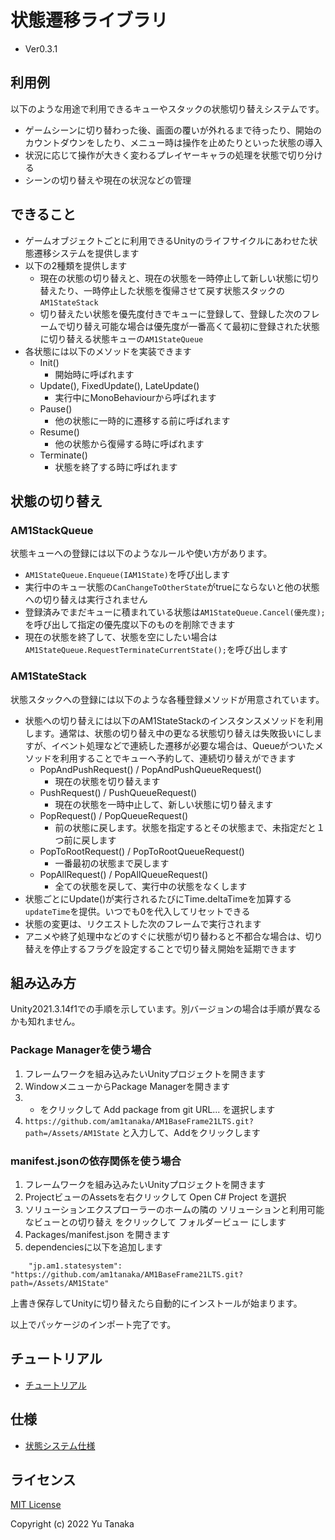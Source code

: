 # 状態遷移ライブラリ
- Ver0.3.1

## 利用例
以下のような用途で利用できるキューやスタックの状態切り替えシステムです。

- ゲームシーンに切り替わった後、画面の覆いが外れるまで待ったり、開始のカウントダウンをしたり、メニュー時は操作を止めたりといった状態の導入
- 状況に応じて操作が大きく変わるプレイヤーキャラの処理を状態で切り分ける
- シーンの切り替えや現在の状況などの管理

## できること
- ゲームオブジェクトごとに利用できるUnityのライフサイクルにあわせた状態遷移システムを提供します
- 以下の2種類を提供します
  - 現在の状態の切り替えと、現在の状態を一時停止して新しい状態に切り替えたり、一時停止した状態を復帰させて戻す状態スタックの`AM1StateStack`
  - 切り替えたい状態を優先度付きでキューに登録して、登録した次のフレームで切り替え可能な場合は優先度が一番高くて最初に登録された状態に切り替える状態キューの`AM1StateQueue`
- 各状態には以下のメソッドを実装できます
  - Init()
    - 開始時に呼ばれます
  - Update(), FixedUpdate(), LateUpdate()
    - 実行中にMonoBehaviourから呼ばれます
  - Pause()
    - 他の状態に一時的に遷移する前に呼ばれます
  - Resume()
    - 他の状態から復帰する時に呼ばれます
  - Terminate()
    - 状態を終了する時に呼ばれます


## 状態の切り替え

### AM1StackQueue
状態キューへの登録には以下のようなルールや使い方があります。

- `AM1StateQueue.Enqueue(IAM1State)`を呼び出します
- 実行中のキュー状態の`CanChangeToOtherState`がtrueにならないと他の状態への切り替えは実行されません
- 登録済みでまだキューに積まれている状態は`AM1StateQueue.Cancel(優先度);`を呼び出して指定の優先度以下のものを削除できます
- 現在の状態を終了して、状態を空にしたい場合は`AM1StateQueue.RequestTerminateCurrentState();`を呼び出します

### AM1StateStack
状態スタックへの登録には以下のような各種登録メソッドが用意されています。

- 状態への切り替えには以下のAM1StateStackのインスタンスメソッドを利用します。通常は、状態の切り替え中の更なる状態切り替えは失敗扱いにしますが、イベント処理などで連続した遷移が必要な場合は、Queueがついたメソッドを利用することでキューへ予約して、連続切り替えができます
  - PopAndPushRequest() / PopAndPushQueueRequest()
    - 現在の状態を切り替えます
  - PushRequest() / PushQueueRequest()
    - 現在の状態を一時中止して、新しい状態に切り替えます
  - PopRequest() / PopQueueRequest()
    - 前の状態に戻します。状態を指定するとその状態まで、未指定だと１つ前に戻します
  - PopToRootRequest() / PopToRootQueueRequest()
    - 一番最初の状態まで戻します
  - PopAllRequest() / PopAllQueueRequest()
    - 全ての状態を戻して、実行中の状態をなくします
- 状態ごとにUpdate()が実行されるたびにTime.deltaTimeを加算する`updateTime`を提供。いつでも0を代入してリセットできる
- 状態の変更は、リクエストした次のフレームで実行されます
- アニメや終了処理中などのすぐに状態が切り替わると不都合な場合は、切り替えを停止するフラグを設定することで切り替え開始を延期できます


## 組み込み方
Unity2021.3.14f1での手順を示しています。別バージョンの場合は手順が異なるかも知れません。

### Package Managerを使う場合

1. フレームワークを組み込みたいUnityプロジェクトを開きます
1. WindowメニューからPackage Managerを開きます
1. + をクリックして Add package from git URL... を選択します
1. `https://github.com/am1tanaka/AM1BaseFrame21LTS.git?path=/Assets/AM1State` と入力して、Addをクリックします

### manifest.jsonの依存関係を使う場合

1. フレームワークを組み込みたいUnityプロジェクトを開きます
1. ProjectビューのAssetsを右クリックして Open C# Project を選択
1. ソリューションエクスプローラーのホームの隣の ソリューションと利用可能なビューとの切り替え をクリックして フォルダービュー にします
1. Packages/manifest.json を開きます
1. dependenciesに以下を追加します

```
    "jp.am1.statesystem": "https://github.com/am1tanaka/AM1BaseFrame21LTS.git?path=/Assets/AM1State"
```

上書き保存してUnityに切り替えたら自動的にインストールが始まります。

以上でパッケージのインポート完了です。

## チュートリアル
- [チュートリアル](./Documents/tutorial.md)


## 仕様
- [状態システム仕様](./Documents/spec.md)

## ライセンス
[MIT License](./LISENCE.md)

Copyright (c) 2022 Yu Tanaka
